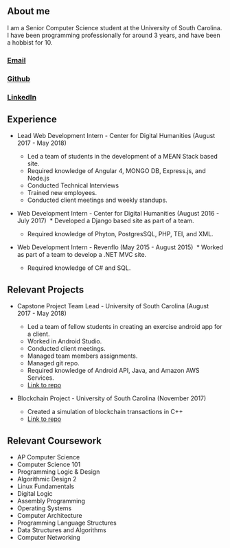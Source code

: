## About me

I am a Senior Computer Science student at the University of South Carolina. I have been programming professionally for around 3 years, and have been a hobbist for 10.

### [Email](pmatt42@gmail.com)

### [Github](https://github.com/EmperorMoose)

### [LinkedIn](https://www.linkedin.com/in/adam-matthews-48323311b/)

## Experience

* Lead Web Development Intern - Center for Digital Humanities (August 2017 - May 2018)
  * Led a team of students in the development of a MEAN Stack based site.
  * Required knowledge of Angular 4, MONGO DB, Express.js, and Node.js
  * Conducted Technical Interviews
  * Trained new employees.
  * Conducted client meetings and weekly standups.
 
 
* Web Development Intern - Center for Digital Humanities (August 2016 - July 2017)
  * Developed a Django based site as part of a team.
  * Required knowledge of Phyton, PostgresSQL, PHP, TEI, and XML.
  
  
* Web Development Intern - Revenflo (May 2015 - August 2015)
  * Worked as part of a team to develop a .NET MVC site. 
  * Required knowledge of C# and SQL.
  
## Relevant Projects

* Capstone Project Team Lead - University of South Carolina (August 2017 - May 2018)
  * Led a team of fellow students in creating an exercise android app for a client. 
  * Worked in Android Studio.
  * Conducted client meetings.
  * Managed team members assignments.
  * Managed git repo.
  * Required knowledge of Android API, Java, and Amazon AWS Services.
  * [Link to repo](https://github.com/SCCapstone/Bodylight)
  
  
* Blockchain Project - University of South Carolina (November 2017)
  * Created a simulation of blockchain transactions in C++
  * [Link to repo](https://github.com/EmperorMoose/CSCE-350/tree/master/matthews_Adam_CSCE350)
  
  
## Relevant Coursework
* AP Computer Science
* Computer Science 101
* Programming Logic & Design
* Algorithmic Design 2 
* Linux Fundamentals 
* Digital Logic
* Assembly Programming
* Operating Systems 
* Computer Architecture
* Programming Language Structures
* Data Structures and Algorithms
* Computer Networking






